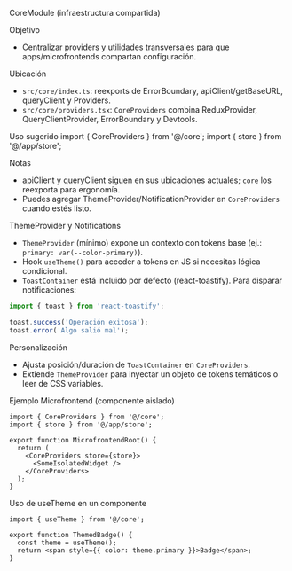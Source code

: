 CoreModule (infraestructura compartida)

Objetivo
- Centralizar providers y utilidades transversales para que apps/microfrontends compartan configuración.

Ubicación
- `src/core/index.ts`: reexports de ErrorBoundary, apiClient/getBaseURL, queryClient y Providers.
- `src/core/providers.tsx`: `CoreProviders` combina ReduxProvider, QueryClientProvider, ErrorBoundary y Devtools.

Uso sugerido
import { CoreProviders } from '@/core';
import { store } from '@/app/store';

<CoreProviders store={store}>
  <App />
</CoreProviders>

Notas
- apiClient y queryClient siguen en sus ubicaciones actuales; `core` los reexporta para ergonomía.
- Puedes agregar ThemeProvider/NotificationProvider en `CoreProviders` cuando estés listo.

ThemeProvider y Notifications
- `ThemeProvider` (mínimo) expone un contexto con tokens base (ej.: `primary: var(--color-primary)`).
- Hook `useTheme()` para acceder a tokens en JS si necesitas lógica condicional.
- `ToastContainer` está incluido por defecto (react-toastify). Para disparar notificaciones:

```ts
import { toast } from 'react-toastify';

toast.success('Operación exitosa');
toast.error('Algo salió mal');
```

Personalización
- Ajusta posición/duración de `ToastContainer` en `CoreProviders`.
- Extiende `ThemeProvider` para inyectar un objeto de tokens temáticos o leer de CSS variables.

Ejemplo Microfrontend (componente aislado)
```tsx
import { CoreProviders } from '@/core';
import { store } from '@/app/store';

export function MicrofrontendRoot() {
  return (
    <CoreProviders store={store}>
      <SomeIsolatedWidget />
    </CoreProviders>
  );
}
```

Uso de useTheme en un componente
```tsx
import { useTheme } from '@/core';

export function ThemedBadge() {
  const theme = useTheme();
  return <span style={{ color: theme.primary }}>Badge</span>;
}
```
